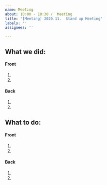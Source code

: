 ```yaml
---
name: Meeting
about: 10:00 - 10:30 /  Meeting
title: "[Meeting] 2020.11.  Stand up Meeting"
labels: ''
assignees: ''

---
```


## What we did:
#### Front
1.
2.
#### Back
1.
2.

## What to do:
#### Front
1.
2.
#### Back
1.
2.
